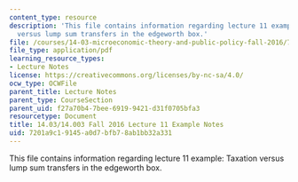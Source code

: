 ```yaml
---
content_type: resource
description: 'This file contains information regarding lecture 11 example: Taxation
  versus lump sum transfers in the edgeworth box.'
file: /courses/14-03-microeconomic-theory-and-public-policy-fall-2016/7201a9c19145a0d7bfb78ab1bb32a331_MIT14_03F16_lec11a.pdf
file_type: application/pdf
learning_resource_types:
- Lecture Notes
license: https://creativecommons.org/licenses/by-nc-sa/4.0/
ocw_type: OCWFile
parent_title: Lecture Notes
parent_type: CourseSection
parent_uid: f27a70b4-7bee-6919-9421-d31f0705bfa3
resourcetype: Document
title: 14.03/14.003 Fall 2016 Lecture 11 Example Notes
uid: 7201a9c1-9145-a0d7-bfb7-8ab1bb32a331
---
```

This file contains information regarding lecture 11 example: Taxation versus lump sum transfers in the edgeworth box.